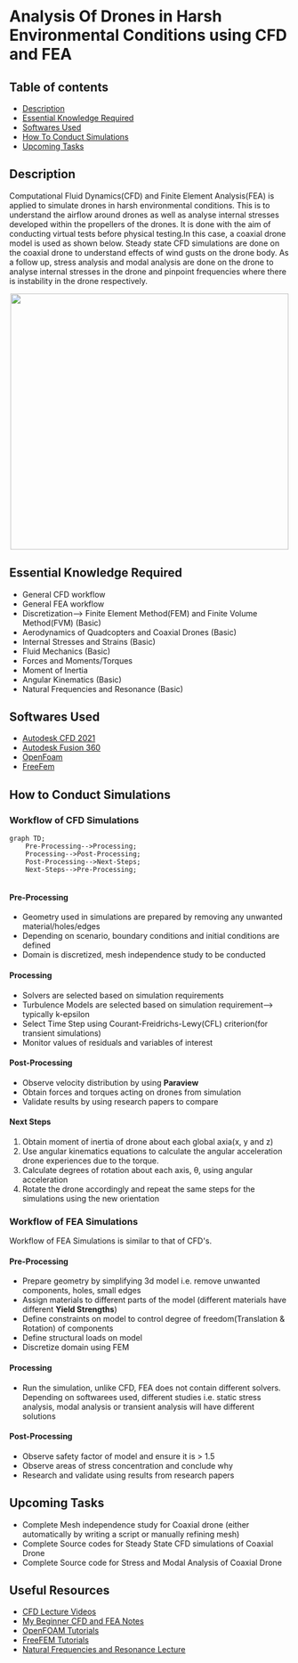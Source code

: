 # Analysis Of Drones in Harsh Environmental Conditions using CFD and FEA
## Table of contents

* [Description](#description)
* [Essential Knowledge Required](#essential-knowledge-required)
* [Softwares Used](#softwares-used)
* [How To Conduct Simulations](#how-to-conduct-simulations)
* [Upcoming Tasks](#upcoming-tasks)


## Description 
Computational Fluid Dynamics(CFD) and Finite Element Analysis(FEA) is applied to simulate drones in harsh environmental conditions. This is to understand the airflow around drones as well as analyse internal stresses developed within the propellers of the drones. It is done with the aim of conducting virtual tests before physical testing.In this case, a coaxial drone model is used as shown below. Steady state CFD simulations are done on the coaxial drone to understand effects of wind gusts on the drone body. As a follow up, stress analysis and modal analysis are done on the drone to analyse internal stresses in the drone and pinpoint frequencies where there is instability in the drone respectively.

<p align="center">
  <img width="500" height="460" src="https://user-images.githubusercontent.com/58727564/207768601-baebc290-835f-4f85-bf19-1c5e8e861ebc.png">
</p>


## Essential Knowledge Required
* General CFD workflow
* General FEA workflow
* Discretization--> Finite Element Method(FEM) and Finite Volume Method(FVM) (Basic)
* Aerodynamics of Quadcopters and Coaxial Drones (Basic)
* Internal Stresses and Strains (Basic)
* Fluid Mechanics (Basic) 
* Forces and Moments/Torques 
* Moment of Inertia
* Angular Kinematics (Basic)  
* Natural Frequencies and Resonance (Basic) 

## Softwares Used 
* [Autodesk CFD 2021](https://knowledge.autodesk.com/support/cfd)
* [Autodesk Fusion 360](https://www.autodesk.com.sg/products/fusion-360/overview?term=1-YEAR&tab=subscription)
* [OpenFoam](https://www.openfoam.com/) 
* [FreeFem](https://freefem.org/) 


## How to Conduct Simulations
### Workflow of CFD Simulations 

```mermaid
graph TD;
    Pre-Processing-->Processing;
    Processing-->Post-Processing;
    Post-Processing-->Next-Steps;
    Next-Steps-->Pre-Processing;
    
```
#### Pre-Processing 
* Geometry used in simulations are prepared by removing any unwanted material/holes/edges  
* Depending on scenario, boundary conditions and initial conditions are defined 
* Domain is discretized, mesh independence study to be conducted

#### Processing 
* Solvers are selected based on simulation requirements 
* Turbulence Models are selected based on simulation requirement--> typically k-epsilon
* Select Time Step using Courant-Freidrichs-Lewy(CFL) criterion(for transient simulations) 
* Monitor values of residuals and variables of interest 

#### Post-Processing 
* Observe velocity distribution by using **Paraview** 
* Obtain forces and torques acting on drones from simulation
* Validate results by using research papers to compare  

#### Next Steps 
1. Obtain moment of inertia of drone about each global axia(x, y and z) 
2. Use angular kinematics equations to calculate the angular acceleration drone experiences due to the torque. 
3. Calculate degrees of rotation about each axis, θ, using angular acceleration 
4. Rotate the drone accordingly and repeat the same steps for the simulations using the new orientation


### Workflow of FEA Simulations 
Workflow of FEA Simulations is similar to that of CFD's.

#### Pre-Processing 
* Prepare geometry by simplifying 3d model i.e. remove unwanted components, holes, small edges 
* Assign materials to different parts of the model (different materials have different **Yield Strengths**) 
* Define constraints on model to control degree of freedom(Translation & Rotation) of components 
* Define structural loads on model 
* Discretize domain using FEM

#### Processing 
* Run the simulation, unlike CFD, FEA does not contain different solvers. Depending on softwarees used, different studies i.e. static stress analysis, modal analysis or transient analysis will have different solutions

#### Post-Processing
* Observe safety factor of model and ensure it is > 1.5 
* Observe areas of stress concentration and conclude why 
* Research and validate using results from research papers

## Upcoming Tasks
* Complete Mesh independence study for Coaxial drone (either automatically by writing a script or manually refining mesh)
* Complete Source codes for Steady State CFD simulations of Coaxial Drone 
* Complete Source code for Stress and Modal Analysis of Coaxial Drone  

## Useful Resources
* [CFD Lecture Videos](https://www.youtube.com/@fluidmechanics101) 
* [My Beginner CFD and FEA Notes](https://docs.google.com/document/d/1XW_Lc4cf8SOezIlxcTdriGmZuJqpQ40c5-uJfjIPsYc/edit?usp=sharing)  
* [OpenFOAM Tutorials](https://www.openfoam.com/documentation/tutorial-guide) 
* [FreeFEM Tutorials](https://doc.freefem.org/tutorials/index.html#tutorial) 
* [Natural Frequencies and Resonance Lecture](https://www.youtube.com/watch?v=5I67zUzhv6Q) 


 
